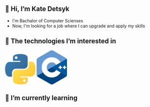 ## 👋 Hi, I’m Kate Detsyk
- I'm Bachalor of Computer Scienses
- Now, I'm looking for a job where I can upgrade and apply my skills
## 💙 The technologies I’m interested in 
<img src="images/python.png" alt="drawing" style="width:100px;"/>
<img src="images/c.png" alt="drawing" style="width:100px;"/>

## 🌱 I’m currently learning 


<!---
KateDetsyk/KateDetsyk is a ✨ special ✨ repository because its `README.md` (this file) appears on your GitHub profile.
You can click the Preview link to take a look at your changes.
--->
